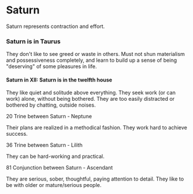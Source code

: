 # Saturn

Saturn represents contraction and effort.  
  

### Saturn is in Taurus

They don't like to see greed or waste in others. Must not shun materialism and possessiveness completely, and learn to build up a sense of being "deserving" of some pleasures in life.  
  

#### Saturn in XII: Saturn is in the twelfth house

  
They like quiet and solitude above everything. They seek work (or can work) alone, without being bothered. They are too easily distracted or bothered by chatting, outside noises.  
  
20 Trine between Saturn - Neptune  
  
Their plans are realized in a methodical fashion. They work hard to achieve success.  
  
36 Trine between Saturn - Lilith  
  
They can be hard-working and practical.  
  
81 Conjunction between Saturn - Ascendant  
  
They are serious, sober, thoughtful, paying attention to detail. They like to be with older or mature/serious people.